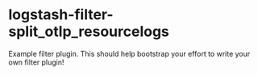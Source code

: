 # logstash-filter-split_otlp_resourcelogs
Example filter plugin. This should help bootstrap your effort to write your own filter plugin!
